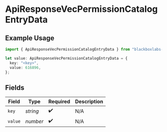 # ApiResponseVecPermissionCatalogEntryData

## Example Usage

```typescript
import { ApiResponseVecPermissionCatalogEntryData } from "blackboxlabs-sdk/models";

let value: ApiResponseVecPermissionCatalogEntryData = {
  key: "<key>",
  value: 616896,
};
```

## Fields

| Field              | Type               | Required           | Description        |
| ------------------ | ------------------ | ------------------ | ------------------ |
| `key`              | *string*           | :heavy_check_mark: | N/A                |
| `value`            | *number*           | :heavy_check_mark: | N/A                |